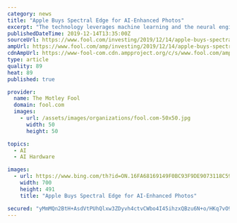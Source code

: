 ```yaml
---
category: news
title: "Apple Buys Spectral Edge for AI-Enhanced Photos"
excerpt: "The technology leverages machine learning and the neural engine found inside iPhone chips to improve photo quality ... a research project at the University of East Anglia and specializes in using artificial intelligence (AI) and machine learning to improve image quality. The company's patented Image Fusion technology enhances color accuracy ..."
publishedDateTime: 2019-12-14T13:35:00Z
sourceUrl: https://www.fool.com/investing/2019/12/14/apple-buys-spectral-edge-for-ai-enhanced-photos.aspx
ampUrl: https://www.fool.com/amp/investing/2019/12/14/apple-buys-spectral-edge-for-ai-enhanced-photos.aspx
cdnAmpUrl: https://www-fool-com.cdn.ampproject.org/c/s/www.fool.com/amp/investing/2019/12/14/apple-buys-spectral-edge-for-ai-enhanced-photos.aspx
type: article
quality: 89
heat: 89
published: true

provider:
  name: The Motley Fool
  domain: fool.com
  images:
    - url: /assets/images/organizations/fool.com-50x50.jpg
      width: 50
      height: 50

topics:
  - AI
  - AI Hardware

images:
  - url: https://www.bing.com/th?id=ON.16FA68169149F0BC93F9DE9073118C59
    width: 700
    height: 491
    title: "Apple Buys Spectral Edge for AI-Enhanced Photos"

secured: "yMmMQn2BtH+AsdVtPUhQlxw3ZDyvh4ctvCWbo4I45ihzxQBzu6N+o/HKq7vO9mrG+APSzei4rPGRf7eH+S3gk/mdm9K0hkAtbKBJFXkgAopbQZxa3SBY1jM92QPhg+mX1T0LZ6zpBmBT+LCfMYO5JhY20vX8TGdeLg/b7ALT/OBE+4QeJ344UpimAhTXPZu27rRMqXnque1Vd8Azib1RzX0fl9UNmgBtW1HAdtHf4j6PAAtxwsNLA4sXNXgKErqV5fnGJSEqmYac3/FjzffPQw==;tYLNbh5MAC77y0+rApGUEg=="
---
```


